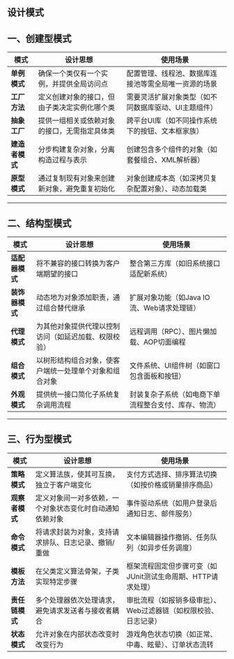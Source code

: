 ## 设计模式


## 一、创建型模式

| 模式           | 设计思想                                     | 使用场景                                             |
| -------------- | -------------------------------------------- | ---------------------------------------------------- |
| **单例模式**   | 确保一个类仅有一个实例，并提供全局访问点     | 配置管理、线程池、数据库连接池等需全局唯一资源的场景 |
| **工厂方法**   | 定义创建对象的接口，但由子类决定实例化哪个类 | 需要灵活扩展对象类型（如不同数据库驱动、UI主题组件） |
| **抽象工厂**   | 提供一组相关或依赖对象的接口，无需指定具体类 | 跨平台UI库（如不同操作系统下的按钮、文本框家族）     |
| **建造者模式** | 分步构建复杂对象，分离构造过程与表示         | 创建包含多个组件的对象（如套餐组合、XML解析器）      |
| **原型模式**   | 通过复制现有对象来创建新对象，避免重复初始化 | 对象创建成本高（如深拷贝复杂配置对象）、动态加载类   |

---

## 二、结构型模式

| 模式           | 设计思想                                               | 使用场景                                             |
| -------------- | ------------------------------------------------------ | ---------------------------------------------------- |
| **适配器模式** | 将不兼容的接口转换为客户端期望的接口                   | 整合第三方库（如旧系统接口适配新系统）               |
| **装饰器模式** | 动态地为对象添加职责，通过组合替代继承                 | 扩展对象功能（如Java IO流、Web请求处理链）           |
| **代理模式**   | 为其他对象提供代理以控制访问（如延迟加载、权限校验）   | 远程调用（RPC）、图片懒加载、AOP切面编程             |
| **组合模式**   | 以树形结构组合对象，使客户端统一处理单个对象和组合对象 | 文件系统、UI组件树（如窗口包含面板和按钮）           |
| **外观模式**   | 提供统一接口简化子系统复杂调用流程                     | 封装复杂子系统（如电商下单流程整合支付、库存、物流） |

---

## 三、行为型模式

| 模式           | 设计思想                                                 | 使用场景                                                        |
| -------------- | -------------------------------------------------------- | --------------------------------------------------------------- |
| **策略模式**   | 定义算法族，使其可互换，独立于客户端变化                 | 支付方式选择、排序算法切换（如按价格或销量排序商品）            |
| **观察者模式** | 定义对象间一对多依赖，一个对象状态变化时自动通知依赖对象 | 事件驱动系统（如用户登录后通知日志、邮件服务）                  |
| **命令模式**   | 将请求封装为对象，支持请求排队、日志记录、撤销/重做      | 文本编辑器操作撤销、任务队列（如异步任务调度）                  |
| **模板方法**   | 在父类定义算法骨架，子类实现特定步骤                     | 框架流程固定但步骤可变（如JUnit测试生命周期、HTTP请求处理）     |
| **责任链模式** | 多个处理器依次处理请求，避免请求发送者与接收者耦合       | 审批流程（如报销多级审批）、Web过滤器链（如权限校验、日志记录） |
| **状态模式**   | 允许对象在内部状态改变时改变行为                         | 游戏角色状态切换（如正常、中毒、眩晕）、订单状态流转            |